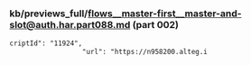### kb/previews_full/flows__master-first__master-and-slot@auth.har.part088.md (part 002)

```md
criptId": "11924",
                  "url": "https://n958200.alteg.i
```

```
